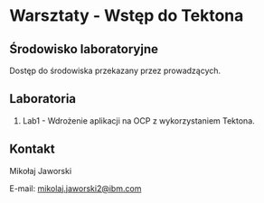# Warsztaty - Wstęp do Tektona

## Środowisko laboratoryjne

Dostęp do środowiska przekazany przez prowadzących.

## Laboratoria

1. Lab1 - Wdrożenie aplikacji na OCP z wykorzystaniem Tektona.


## Kontakt

Mikołaj Jaworski

E-mail: mikolaj.jaworski2@ibm.com

